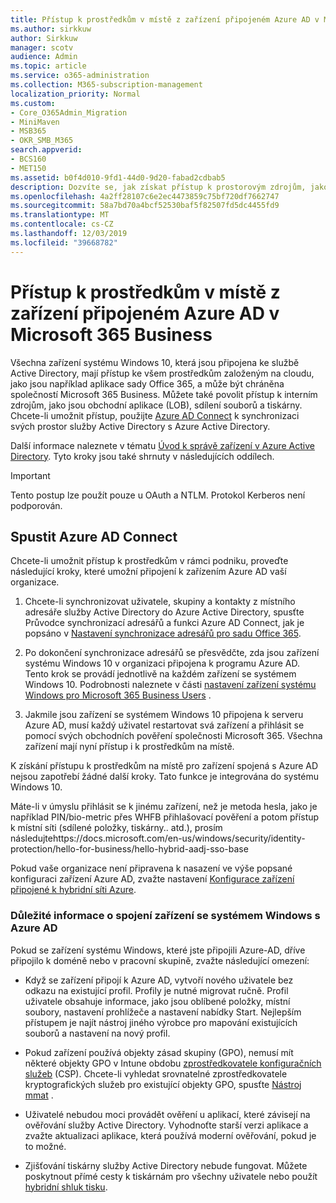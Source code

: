 ```yaml
---
title: Přístup k prostředkům v místě z zařízení připojeném Azure AD v Microsoft 365 Business
ms.author: sirkkuw
author: Sirkkuw
manager: scotv
audience: Admin
ms.topic: article
ms.service: o365-administration
ms.collection: M365-subscription-management
localization_priority: Normal
ms.custom:
- Core_O365Admin_Migration
- MiniMaven
- MSB365
- OKR_SMB_M365
search.appverid:
- BCS160
- MET150
ms.assetid: b0f4d010-9fd1-44d0-9d20-fabad2cdbab5
description: Dozvíte se, jak získat přístup k prostorovým zdrojům, jako je například obchodní aplikace, sdílení souborů a tiskárny z Azure Active Directory do zařízení Windows 10.
ms.openlocfilehash: 4a2ff28107c6e2ec4473859c75bf720df7662747
ms.sourcegitcommit: 58a7bd70a4bcf52530baf5f82507fd5dc4455fd9
ms.translationtype: MT
ms.contentlocale: cs-CZ
ms.lasthandoff: 12/03/2019
ms.locfileid: "39668782"
---
```

# <a name="access-on-premises-resources-from-an-azure-ad-joined-device-in-microsoft-365-business"></a>Přístup k prostředkům v místě z zařízení připojeném Azure AD v Microsoft 365 Business

Všechna zařízení systému Windows 10, která jsou připojena ke službě Active Directory, mají přístup ke všem prostředkům založeným na cloudu, jako jsou například aplikace sady Office 365, a může být chráněna společností Microsoft 365 Business. Můžete také povolit přístup k interním zdrojům, jako jsou obchodní aplikace (LOB), sdílení souborů a tiskárny. Chcete-li umožnit přístup, použijte [Azure AD Connect](https://docs.microsoft.com/azure/active-directory/connect/active-directory-aadconnect) k synchronizaci svých prostor služby Active Directory s Azure Active Directory. 

Další informace naleznete v tématu [Úvod k správě zařízení v Azure Active Directory](https://docs.microsoft.com/azure/active-directory/device-management-introduction).
Tyto kroky jsou také shrnuty v následujících oddílech.

> [!IMPORTANT]
> Tento postup lze použít pouze u OAuth a NTLM. Protokol Kerberos není podporován.
 
## <a name="run-azure-ad-connect"></a>Spustit Azure AD Connect

Chcete-li umožnit přístup k prostředkům v rámci podniku, proveďte následující kroky, které umožní připojení k zařízením Azure AD vaší organizace.
  
1. Chcete-li synchronizovat uživatele, skupiny a kontakty z místního adresáře služby Active Directory do Azure Active Directory, spusťte Průvodce synchronizací adresářů a funkci Azure AD Connect, jak je popsáno v [Nastavení synchronizace adresářů pro sadu Office 365](https://support.office.com/article/1b3b5318-6977-42ed-b5c7-96fa74b08846).
    
2. Po dokončení synchronizace adresářů se přesvědčte, zda jsou zařízení systému Windows 10 v organizaci připojena k programu Azure AD. Tento krok se provádí jednotlivě na každém zařízení se systémem Windows 10. Podrobnosti naleznete v části [nastavení zařízení systému Windows pro Microsoft 365 Business Users](set-up-windows-devices.md) . 
    
3. Jakmile jsou zařízení se systémem Windows 10 připojena k serveru Azure AD, musí každý uživatel restartovat svá zařízení a přihlásit se pomocí svých obchodních pověření společnosti Microsoft 365. Všechna zařízení mají nyní přístup i k prostředkům na místě.
    
K získání přístupu k prostředkům na místě pro zařízení spojená s Azure AD nejsou zapotřebí žádné další kroky. Tato funkce je integrována do systému Windows 10. 

Máte-li v úmyslu přihlásit se k jinému zařízení, než je metoda hesla, jako je například PIN/bio-metric přes WHFB přihlašovací pověření a potom přístup k místní síti (sdílené položky, tiskárny.. atd.), prosím následujtehttps://docs.microsoft.com/en-us/windows/security/identity-protection/hello-for-business/hello-hybrid-aadj-sso-base
  
Pokud vaše organizace není připravena k nasazení ve výše popsané konfiguraci zařízení Azure AD, zvažte nastavení [Konfigurace zařízení připojené k hybridní síti Azure](manage-windows-devices.md).
  
### <a name="considerations-when-you-join-windows-devices-to-azure-ad"></a>Důležité informace o spojení zařízení se systémem Windows s Azure AD

Pokud se zařízení systému Windows, které jste připojili Azure-AD, dříve připojilo k doméně nebo v pracovní skupině, zvažte následující omezení:
  
- Když se zařízení připojí k Azure AD, vytvoří nového uživatele bez odkazu na existující profil. Profily je nutné migrovat ručně. Profil uživatele obsahuje informace, jako jsou oblíbené položky, místní soubory, nastavení prohlížeče a nastavení nabídky Start. Nejlepším přístupem je najít nástroj jiného výrobce pro mapování existujících souborů a nastavení na nový profil.

- Pokud zařízení používá objekty zásad skupiny (GPO), nemusí mít některé objekty GPO v Intune obdobu [zprostředkovatele konfiguračních služeb](https://docs.microsoft.com/windows/configuration/provisioning-packages/how-it-pros-can-use-configuration-service-providers) (CSP). Chcete-li vyhledat srovnatelné zprostředkovatele kryptografických služeb pro existující objekty GPO, spusťte [Nástroj mmat](https://www.microsoft.com/download/details.aspx?id=45520) .

- Uživatelé nebudou moci provádět ověření u aplikací, které závisejí na ověřování služby Active Directory. Vyhodnoťte starší verzi aplikace a zvažte aktualizaci aplikace, která používá moderní ověřování, pokud je to možné.

- Zjišťování tiskárny služby Active Directory nebude fungovat. Můžete poskytnout přímé cesty k tiskárnám pro všechny uživatele nebo použít [hybridní shluk tisku](https://docs.microsoft.com/windows-server/administration/hybrid-cloud-print/hybrid-cloud-print-deploy).
